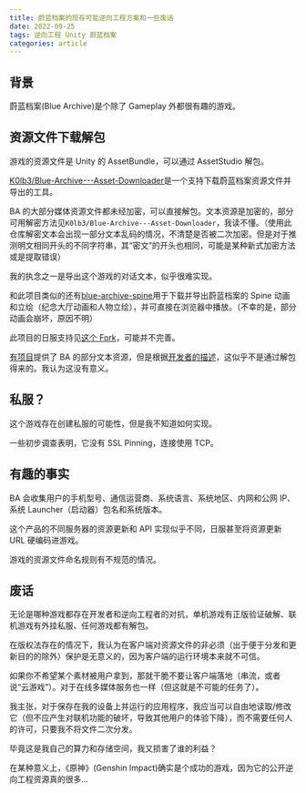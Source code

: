 ```yaml
---
title: 蔚蓝档案的现存可能逆向工程方案和一些废话
date: 2022-09-25
tags: 逆向工程 Unity 蔚蓝档案
categories: article
---
```


## 背景

蔚蓝档案(Blue Archive)是个除了 Gameplay 外都很有趣的游戏。

## 资源文件下载解包

游戏的资源文件是 Unity 的 AssetBundle，可以通过 AssetStudio 解包。

[K0lb3/Blue-Archive---Asset-Downloader](https://github.com/K0lb3/Blue-Archive---Asset-Downloader)是一个支持下载蔚蓝档案资源文件并导出的工具。

BA 的大部分媒体资源文件都未经加密，可以直接解包。文本资源是加密的，部分可用解密方法见`K0lb3/Blue-Archive---Asset-Downloader`，我读不懂。（使用此仓库解密文本会出现一部分文本乱码的情况，不清楚是否被二次加密。但是对于推测明文相同开头的不同字符串，其“密文”的开头也相同，可能是某种新式加密方法或是提取错误）

我的执念之一是导出这个游戏的对话文本，似乎很难实现。

和此项目类似的还有[blue-archive-spine](https://github.com/respectZ/blue-archive-spine)用于下载并导出蔚蓝档案的 Spine 动画和立绘（纪念大厅动画和人物立绘），并可直接在浏览器中播放。（不幸的是，部分动画会崩坏，原因不明）

此项目的日服支持见[这个 Fork](https://github.com/sunsets-deprecated-username/blue-archive-spine)，可能并不完善。

[有项目](https://github.com/lonqie/SchaleDB)提供了 BA 的部分文本资源，但是根据[开发者的描述](https://github.com/lonqie/SchaleDB/issues/10)，这似乎不是通过解包得来的。我认为这没有意义。

## 私服？

这个游戏存在创建私服的可能性，但是我不知道如何实现。

一些初步调查表明，它没有 SSL Pinning，连接使用 TCP。

## 有趣的事实

BA 会收集用户的手机型号、通信运营商、系统语言、系统地区、内网和公网 IP、系统 Launcher（启动器）包名和系统版本。

这个产品的不同服务器的资源更新和 API 实现似乎不同，日服甚至将资源更新 URL 硬编码进游戏。

游戏的资源文件命名规则有不规范的情况。

## 废话

无论是哪种游戏都存在开发者和逆向工程者的对抗，单机游戏有正版验证破解、联机游戏有外挂私服、任何游戏都有解包。

在版权法存在的情况下，我认为在客户端对资源文件的非必须（出于便于分发和更新目的的除外）保护是无意义的，因为客户端的运行环境本来就不可信。

如果你不希望某个素材被用户拿到，那就干脆不要让客户端落地（串流，或者说“云游戏”）。对于在线多媒体服务也一样（但这就是不可能的任务了）。

我主张，对于保存在我的设备上并运行的应用程序，我应当可以自由地读取/修改它（但不应产生对联机功能的破坏，导致其他用户的体验下降），而不需要任何人的许可，只要我不将文件二次分发。

毕竟这是我自己的算力和存储空间，我又损害了谁的利益？

在某种意义上，《原神》(Genshin Impact)确实是个成功的游戏，因为它的公开逆向工程资源真的很多...
